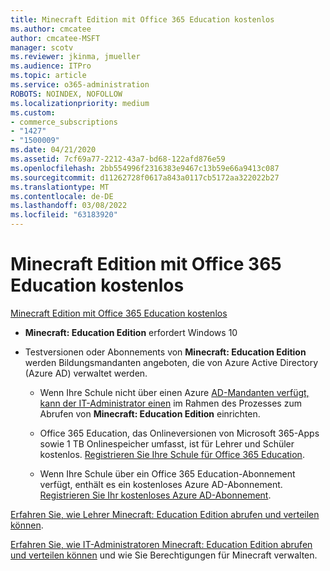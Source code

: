 ```yaml
---
title: Minecraft Edition mit Office 365 Education kostenlos
ms.author: cmcatee
author: cmcatee-MSFT
manager: scotv
ms.reviewer: jkinma, jmueller
ms.audience: ITPro
ms.topic: article
ms.service: o365-administration
ROBOTS: NOINDEX, NOFOLLOW
ms.localizationpriority: medium
ms.custom:
- commerce_subscriptions
- "1427"
- "1500009"
ms.date: 04/21/2020
ms.assetid: 7cf69a77-2212-43a7-bd68-122afd876e59
ms.openlocfilehash: 2bb554996f2316383e9467c13b59e66a9413c087
ms.sourcegitcommit: d11262728f0617a843a0117cb5172aa322022b27
ms.translationtype: MT
ms.contentlocale: de-DE
ms.lasthandoff: 03/08/2022
ms.locfileid: "63183920"
---
```

# <a name="minecraft-edition-with-office-365-education-for-free"></a>Minecraft Edition mit Office 365 Education kostenlos

[Minecraft Edition mit Office 365 Education kostenlos](https://docs.microsoft.com/education/windows/get-minecraft-for-education)
  
- **Minecraft: Education Edition** erfordert Windows 10

- Testversionen oder Abonnements von **Minecraft: Education Edition** werden Bildungsmandanten angeboten, die von Azure Active Directory (Azure AD) verwaltet werden.

  - Wenn Ihre Schule nicht über einen Azure [AD-Mandanten verfügt, kann der IT-Administrator einen](https://docs.microsoft.com/education/windows/school-get-minecraft) im Rahmen des Prozesses zum Abrufen von **Minecraft: Education Edition** einrichten.

  - Office 365 Education, das Onlineversionen von Microsoft 365-Apps sowie 1 TB Onlinespeicher umfasst, ist für Lehrer und Schüler kostenlos. [Registrieren Sie Ihre Schule für Office 365 Education](https://www.microsoft.com/education/products/office).

  - Wenn Ihre Schule über ein Office 365 Education-Abonnement verfügt, enthält es ein kostenloses Azure AD-Abonnement. [Registrieren Sie Ihr kostenloses Azure AD-Abonnement](https://msdn.microsoft.com/library/windows/hardware/mt703369%28v=vs.85%29.aspx).

[Erfahren Sie, wie Lehrer Minecraft: Education Edition abrufen und verteilen können](https://docs.microsoft.com/education/windows/teacher-get-minecraft).
  
[Erfahren Sie, wie IT-Administratoren Minecraft: Education Edition abrufen und verteilen können](https://docs.microsoft.com/education/windows/school-get-minecraft) und wie Sie Berechtigungen für Minecraft verwalten.